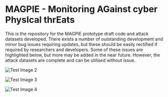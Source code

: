 # MAGPIE - Monitoring AGainst cyber PhysIcal thrEats

This is the repository for the MAGPIE prototype draft code and attack datasets developed. There exists a number of outstanding development and minor bug issues requiring updates, but these should be easily rectified if required by researchers and developers. Some of these issues are highlighted below, but more may be added in the near future. However, the attack datasets are complete and can be utilised without issue. 

![Test Image 2](https://github.com/isec-greenwich/magpie/blob/master/v1.0/magpie_architecture.png)<!-- .element height="50%" width="50%" -->

![Test Image 3](https://github.com/isec-greenwich/magpie/blob/master/v1.0/magpie_proto.png)<!-- .element height="50%" width="50%" -->

![Test Image 4](https://github.com/isec-greenwich/magpie/blob/master/v1.0/magpie_testbed.png)<!-- .element height="50%" width="50%" -->


